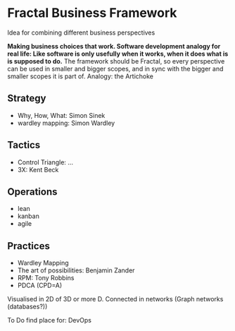 # Fractal Business Framework
Idea for combining different business perspectives

**Making business choices that work. Software development analogy for real life: Like software is only usefully when it works, when it does what is is supposed to do.** 
The framework should be Fractal, so every perspective can be used in smaller and bigger scopes, and in sync with the bigger and smaller scopes it is part of. Analogy: the Artichoke

## Strategy
- Why, How, What: Simon Sinek
- wardley mapping: Simon Wardley

## Tactics
- Control Triangle: ...
- 3X: Kent Beck

## Operations
- lean
- kanban
- agile

## Practices
- Wardley Mapping
- The art of possibilities: Benjamin Zander
- RPM: Tony Robbins
- PDCA (CPD=A)

Visualised in 2D of 3D or more D.
Connected in networks (Graph networks (databases?))

To Do
find place for:
DevOps

